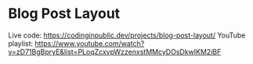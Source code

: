 # Blog Post Layout

Live code: https://codinginpublic.dev/projects/blog-post-layout/
YouTube playlist: https://www.youtube.com/watch?v=zD71BgBpryE&list=PLoqZcxvpWzzenxstMMcyDOsDkwIKM2iBF
